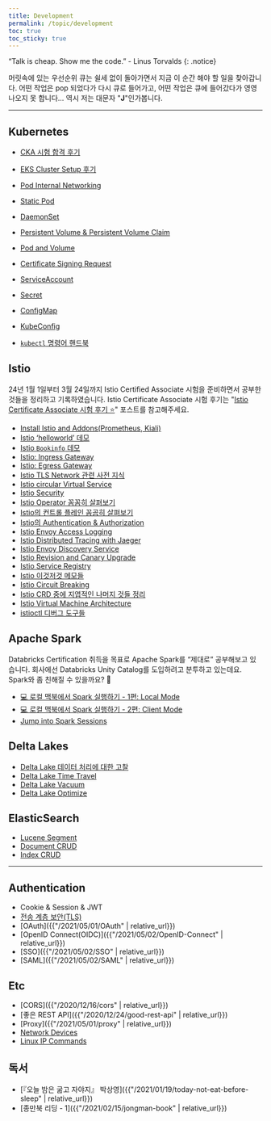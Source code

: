 ```yaml
---
title: Development
permalink: /topic/development
toc: true
toc_sticky: true
---
```


“Talk is cheap. Show me the code.” - Linus Torvalds
{: .notice}

머릿속에 있는 우선순위 큐는 쉴세 없이 돌아가면서 지금 이 순간 해야 할 일을 찾아갑니다. 어떤 작업은 pop 되었다가 다시 큐로 들어가고, 어떤 작업은 큐에 들어갔다가 영영 나오지 못 합니다... 역시 저는 대문자 "**J**"인가봅니다.

<hr/>

## Kubernetes

- [CKA 시험 합격 후기](/2023/02/27/CKA-pass-review/)
- [EKS Cluster Setup 후기](/2023/04/07/eks-cluster-setup-review/)

- [Pod Internal Networking](/2023/02/25/Pod-Networking/)
- [Static Pod](/2023/02/13/Static-Pod/)
- [DaemonSet](/2023/02/09/DaemonSet/)
- [Persistent Volume & Persistent Volume Claim](/2023/02/03/Persistent-Volume/)
- [Pod and Volume](/2023/02/02/Pod-and-Volume/)
- [Certificate Signing Request](/2023/02/14/Certificate-Signing-Request/)
- [ServiceAccount](/2023/01/31/ServiceAccount/)
- [Secret](/2023/01/29/Secret/)
- [ConfigMap](/2023/01/29/Secret/)
- [KubeConfig](/2023/01/28/ConfigMap/)
- [`kubectl` 명령어 핸드북](/2023/01/28/kubectl-command-handbook/)

## Istio

24년 1월 1일부터 3월 24일까지 Istio Certified Associate 시험을 준비하면서 공부한 것들을 정리하고 기록하였습니다. Istio Certificate Associate 시험 후기는 "[Istio Certificate Associate 시험 후기 ⭐️](/2024/04/10/istio-certificate-associate-exam-review/)" 포스트를 참고해주세요.

- [Install Istio and Addons(Prometheus, Kiali)](/2024/02/02/install-istio-and-addons/)
- [Istio ‘helloworld’ 데모](/2024/02/05/istio-helloworld-demo/)
- [Istio `Bookinfo` 데모](/2024/02/10/istio-book-info-demo/)
- [Istio: Ingress Gateway](/2024/02/14/istio-ingress-gateway/)
- [Istio: Egress Gateway](/2024/02/15/istio-egress-gateway/)
- [Istio TLS Network 관련 사전 지식](/2024/02/24/istio-pre-requisites-tls-network/)
- [Istio circular Virtual Service](/2024/02/28/istio-circular-virtual-service/)
- [Istio Security](/2024/03/03/istio-security/)
- [Istio Operator 꼼꼼히 살펴보기](/2024/03/05/istio-operator-detail-examine/)
- [Istio의 컨트롤 플레인 꼼곰히 살펴보기](/2024/03/07/istio-control-plane-detail-examine/)
- [Istio의 Authentication & Authorization](/2024/03/14/istio-authentication-and-authorization/)
- [Istio Envoy Access Logging](/2024/03/16/istio-envoy-access-logging/)
- [Istio Distributed Tracing with Jaeger](/2024/03/18/istio-distributed-tracing-jaeger/)
- [Istio Envoy Discovery Service](/2024/03/20/istio-envoy-service-discovery/)
- [Istio Revision and Canary Upgrade](/2024/03/21/istio-revision-and-canary-upgrade/)
- [Istio Service Registry](/2024/03/21/istio-service-registry/)
- [Istio 이것저것 메모들](/2024/03/22/istio-memo-collections/)
- [Istio Circuit Breaking](/2024/03/23/istio-circuit-breaking/)
- [Istio CRD 중에 지엽적인 나머지 것들 정리](/2024/03/23/istio-crd-others-memo/)
- [Istio Virtual Machine Architecture](/2024/03/23/istio-virtual-machine-architecture/)
- [istioctl 디버그 도구들](/2024/03/24/istioctl-debug-tool/)


## Apache Spark

Databricks Certification 취득을 목표로 Apache Spark를 “제대로” 공부해보고 있습니다. 회사에선 Databricks Unity Catalog를 도입하려고 분투하고 있는데요. Spark와 좀 친해질 수 있을까요? 🎇

- [💻 로컬 맥북에서 Spark 실행하기 - 1편: Local Mode](/2024/08/18/run-spark-on-local-1/)
- [💻 로컬 맥북에서 Spark 실행하기 - 2편: Client Mode](/2024/08/18/run-spark-on-local-2/)
- [Jump into Spark Sessions](/2024/08/21/jump-into-spark-sessions/)


## Delta Lakes

- [Delta Lake 데이터 처리에 대한 고찰](/2024/06/13/delta-lake-data-processing-insights/)
- [Delta Lake Time Travel](/2024/06/16/delta-lake-time-travel/)
- [Delta Lake Vacuum](/2024/06/18/delta-lake-vacuum/)
- [Delta Lake Optimize](/2024/06/19/delta-lake-optimize/)


## ElasticSearch

- [Lucene Segment](/2023/05/19/Lucene-Segment/)
- [Document CRUD](/2023/05/17/ElasticSearch-Document-CRUD/)
- [Index CRUD](/2023/05/15/ElasticSearch-Index-CRUD/)

<hr/>

## Authentication

- Cookie & Session & JWT
- [전송 계층 보안(TLS)](/2023/01/28/transport-layer-security/)
- [OAuth]({{"/2021/05/01/OAuth" | relative_url}})
- [OpenID Connect(OIDC)]({{"/2021/05/02/OpenID-Connect" | relative_url}})
- [SSO]({{"/2021/05/02/SSO" | relative_url}})
- [SAML]({{"/2021/05/02/SAML" | relative_url}})

## Etc

- [CORS]({{"/2020/12/16/cors" | relative_url}})
- [좋은 REST API]({{"/2020/12/24/good-rest-api" | relative_url}})
- [Proxy]({{"/2021/05/01/proxy" | relative_url}})
- [Network Devices](/2023/02/12/network-devices/)
- [Linux IP Commands](/2023/02/05/Linux-IP-commands/)

## 독서

- [『오늘 밤은 굶고 자야지』 박상영]({{"/2021/01/19/today-not-eat-before-sleep" | relative_url}})
- [종만북 리딩 - 1]({{"/2021/02/15/jongman-book" | relative_url}})
